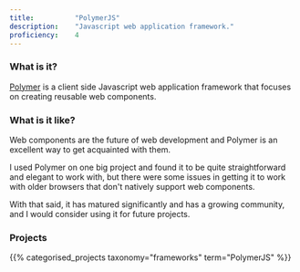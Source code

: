 ```yaml
---
title: 			"PolymerJS"
description: 	"Javascript web application framework."
proficiency:	4
---
```


### What is it?
[Polymer](https://www.polymer-project.org/) is a client side Javascript web application framework that focuses on creating reusable web components.

### What is it like?
Web components are the future of web development and Polymer is an excellent way to get acquainted with them.

I used Polymer on one big project and found it to be quite straightforward and elegant to work with, but there were some issues in getting it to work with older browsers that don't natively support web components.

With that said, it has matured significantly and has a growing community, and I would consider using it for future projects.

### Projects
{{% categorised_projects taxonomy="frameworks" term="PolymerJS" %}}
